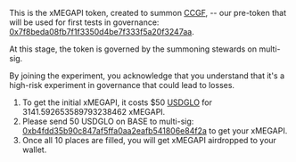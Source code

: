 This is the xMEGAPI token, created to summon [CCGF](https://hyperdesci.gitbook.io/ccgf), -- our pre-token that will be used for first tests in governance: [0x7f8beda08fb7f1f3350d4be7f333f5a20f3247aa](https://basescan.org/token/0x7f8beda08fb7f1f3350d4be7f333f5a20f3247aa).

At this stage, the token is governed by the summoning stewards on multi-sig. 

By joining the experiment, you acknowledge that you understand that it's a high-risk experiment in governance that could lead to losses.

1. To get the initial xMEGAPI, it costs $50 [USDGLO](https://www.glodollar.org/articles/glo-dollar-availability) for 3141.592653589793238462 xMEGAPI. 
2. Please send 50 USDGLO on BASE to multi-sig: [0xb4fdd35b90c847af5ffa0aa2eafb541806e84f2a](https://basescan.org/address/0xb4fdd35b90c847af5ffa0aa2eafb541806e84f2a) to get your xMEGAPI.
3. Once all 10 places are filled, you will get xMEGAPI airdropped to your wallet.
